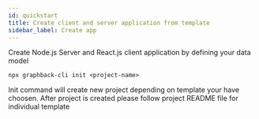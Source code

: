 ```yaml
---
id: quickstart
title: Create client and server application from template
sidebar_label: Create app
---
```


Create Node.js Server and React.js client application by defining your data model

```
npx graphback-cli init <project-name>
```

Init command will create new project depending on template your have choosen.
After project is created please follow project README file for individual template
